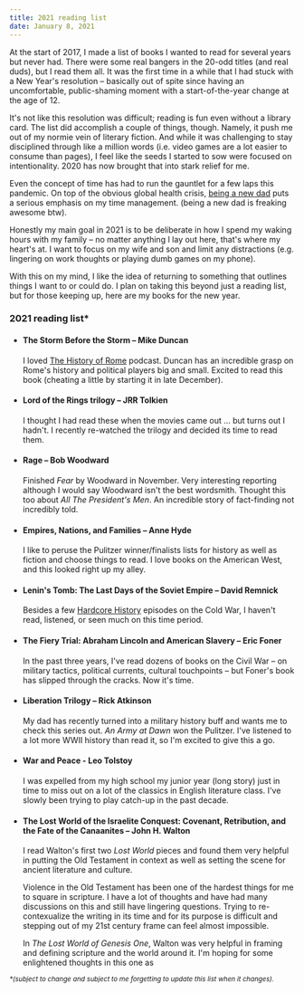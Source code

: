 ```yaml
---
title: 2021 reading list
date: January 8, 2021
---
```


At the start of 2017, I made a list of books I wanted to read for several years but never had. There were some real bangers in the 20-odd titles (and real duds), but I read them all. It was the first time in a while that I had stuck with a New Year's resolution – basically out of spite since having an uncomfortable, public-shaming moment with a start-of-the-year change at the age of 12.

It's not like this resolution was difficult; reading is fun even without a library card. The list did accomplish a couple of things, though. Namely, it push me out of my normie vein of literary fiction. And while it was challenging to stay disciplined through like a million words (i.e. video games are a lot easier to consume than pages), I feel like the seeds I started to sow were focused on intentionality. 2020 has now brought that into stark relief for me.

Even the concept of time has had to run the gauntlet for a few laps this pandemic. On top of the obvious global health crisis, [being a new dad](https://www.instagram.com/p/B78aOM2HmY-/) puts a serious emphasis on my time management. (being a new dad is freaking awesome btw).

Honestly my main goal in 2021 is to be deliberate in how I spend my waking hours with my family – no matter anything I lay out here, that's where my heart's at. I want to focus on my wife and son and limit any distractions (e.g. lingering on work thoughts or playing dumb games on my phone).

With this on my mind, I like the idea of returning to something that outlines things I want to or could do. I plan on taking this beyond just a reading list, but for those keeping up, here are my books for the new year.

### 2021 reading list\*

- #### The Storm Before the Storm – Mike Duncan

  I loved [The History of Rome](https://thehistoryofrome.typepad.com/) podcast. Duncan has an incredible grasp on Rome's history and political players big and small. Excited to read this book (cheating a little by starting it in late December).

- #### Lord of the Rings trilogy – JRR Tolkien

  I thought I had read these when the movies came out ... but turns out I hadn't. I recently re-watched the trilogy and decided its time to read them.

- #### Rage – Bob Woodward

  Finished _Fear_ by Woodward in November. Very interesting reporting although I would say Woodward isn't the best wordsmith. Thought this too about _All The President's Men_. An incredible story of fact-finding not incredibly told.

- #### Empires, Nations, and Families – Anne Hyde

  I like to peruse the Pulitzer winner/finalists lists for history as well as fiction and choose things to read. I love books on the American West, and this looked right up my alley.

- #### Lenin's Tomb: The Last Days of the Soviet Empire – David Remnick

  Besides a few [Hardcore History](https://www.dancarlin.com/hardcore-history-series/) episodes on the Cold War, I haven't read, listened, or seen much on this time period.

- #### The Fiery Trial: Abraham Lincoln and American Slavery – Eric Foner

  In the past three years, I've read dozens of books on the Civil War – on military tactics, political currents, cultural touchpoints – but Foner's book has slipped through the cracks. Now it's time.

- #### Liberation Trilogy – Rick Atkinson

  My dad has recently turned into a military history buff and wants me to check this series out. _An Army at Dawn_ won the Pulitzer. I've listened to a lot more WWII history than read it, so I'm excited to give this a go.

- #### War and Peace - Leo Tolstoy

  I was expelled from my high school my junior year (long story) just in time to miss out on a lot of the classics in English literature class. I've slowly been trying to play catch-up in the past decade.

- #### The Lost World of the Israelite Conquest: Covenant, Retribution, and the Fate of the Canaanites – John H. Walton

  I read Walton's first two _Lost World_ pieces and found them very helpful in putting the Old Testament in context as well as setting the scene for ancient literature and culture.

  Violence in the Old Testament has been one of the hardest things for me to square in scripture. I have a lot of thoughts and have had many discussions on this and still have lingering questions. Trying to re-contexualize the writing in its time and for its purpose is difficult and stepping out of my 21st century frame can feel almost impossible.

  In _The Lost World of Genesis One_, Walton was very helpful in framing and defining scripture and the world around it. I'm hoping for some enlightened thoughts in this one as

<small>_\*(subject to change and subject to me forgetting to update this list when it changes)._</small>
